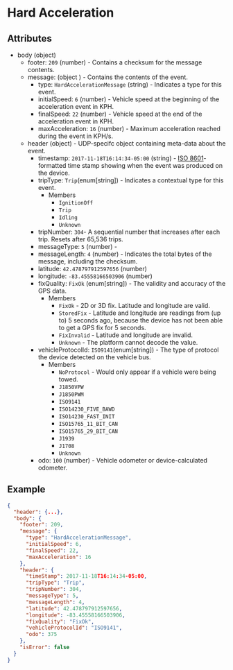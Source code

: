 # Hard Acceleration

## Attributes
- body (object)
  - footer: `209` (number) - Contains a checksum for the message contents.
  - message: (object ) - Contains the contents of the event.
    - type: `HardAccelerationMessage` (string) - Indicates a type for this event.
    - initialSpeed: `6` (number) - Vehicle speed at the beginning of the acceleration event in KPH.
    - finalSpeed: `22` (number) - Vehicle speed at the end of the acceleration event in KPH.
    - maxAcceleration: `16` (number) - Maximum acceleration reached during the event in KPH/s.
  - header (object) - UDP-specifc object containing meta-data about the event.
    - timestamp: `2017-11-18T16:14:34-05:00` (string) - [ISO 8601](https://en.wikipedia.org/wiki/ISO_8601)-formatted time stamp showing when the event was produced on the device.
    - tripType: `Trip`(enum[string]) - Indicates a contextual type for this event.
      - Members
        - `IgnitionOff`
        - `Trip`
        - `Idling`
        - `Unknown`
    - tripNumber: `304`- A sequential number that increases after each trip. Resets after 65,536 trips.
    - messageType: `5` (number) - 
    - messageLength: `4` (number) - Indicates the total bytes of the message, including the checksum.
    - latitude: `42.478797912597656` (number)
    - longitude: `-83.45558166503906` (number)
    - fixQuality: `FixOk` (enum[string]) - The validity and accuracy of the GPS data.
      - Members
        - `FixOk` - 2D or 3D fix. Latitude and longitude are valid.
        - `StoredFix` - Latitude and longitude are readings from (up to) 5 seconds ago, because the device has not been able to get a GPS fix for 5 seconds.
        - `FixInvalid` - Latitude and longitude are invalid.
        - `Unknown` - The platform cannot decode the value.
    - vehicleProtocolId: `ISO9141`(enum[string]) - The type of protocol the device detected on the vehicle bus.
      - Members
        - `NoProtocol` - Would only appear if a vehicle were being towed. 
        - `J1850VPW`
        - `J1850PWM`
        - `ISO9141`
        - `ISO14230_FIVE_BAWD`
        - `ISO14230_FAST_INIT`
        - `ISO15765_11_BIT_CAN`
        - `ISO15765_29_BIT_CAN`
        - `J1939`
        - `J1708`
        - `Unknown`
    - odo: `100` (number) - Vehicle odometer or device-calculated odometer.

## Example

```json
{
  "header": {...},
  "body": {
    "footer": 209,
    "message": {
      "type": "HardAccelerationMessage",
      "initialSpeed": 6,
      "finalSpeed": 22,
      "maxAcceleration": 16
    },
    "header": {
      "timeStamp": 2017-11-18T16:14:34-05:00,
      "tripType": "Trip",
      "tripNumber": 304,
      "messageType": 5,
      "messageLength": 4,
      "latitude": 42.478797912597656,
      "longitude": -83.45558166503906,
      "fixQuality": "FixOk",
      "vehicleProtocolId": "ISO9141",
      "odo": 375
    },
    "isError": false
  }
}
```
